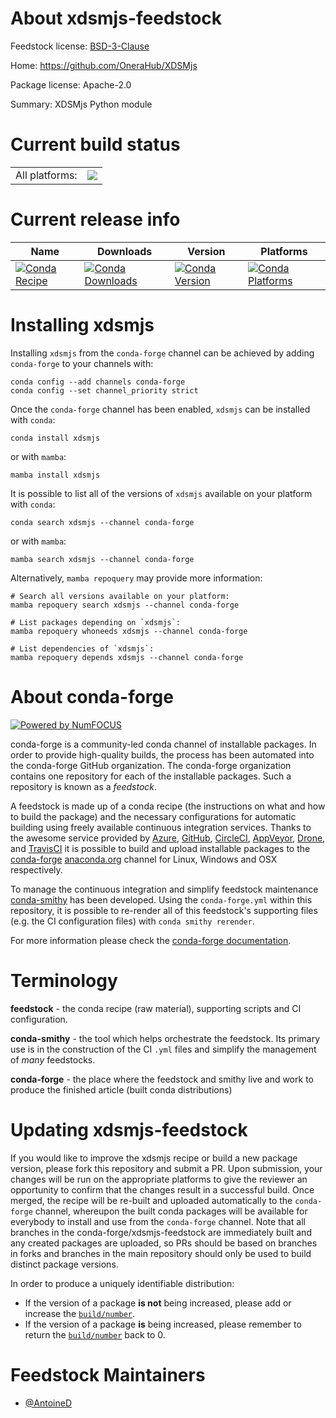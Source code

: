 About xdsmjs-feedstock
======================

Feedstock license: [BSD-3-Clause](https://github.com/conda-forge/xdsmjs-feedstock/blob/main/LICENSE.txt)

Home: https://github.com/OneraHub/XDSMjs

Package license: Apache-2.0

Summary: XDSMjs Python module

Current build status
====================


<table><tr><td>All platforms:</td>
    <td>
      <a href="https://dev.azure.com/conda-forge/feedstock-builds/_build/latest?definitionId=11617&branchName=main">
        <img src="https://dev.azure.com/conda-forge/feedstock-builds/_apis/build/status/xdsmjs-feedstock?branchName=main">
      </a>
    </td>
  </tr>
</table>

Current release info
====================

| Name | Downloads | Version | Platforms |
| --- | --- | --- | --- |
| [![Conda Recipe](https://img.shields.io/badge/recipe-xdsmjs-green.svg)](https://anaconda.org/conda-forge/xdsmjs) | [![Conda Downloads](https://img.shields.io/conda/dn/conda-forge/xdsmjs.svg)](https://anaconda.org/conda-forge/xdsmjs) | [![Conda Version](https://img.shields.io/conda/vn/conda-forge/xdsmjs.svg)](https://anaconda.org/conda-forge/xdsmjs) | [![Conda Platforms](https://img.shields.io/conda/pn/conda-forge/xdsmjs.svg)](https://anaconda.org/conda-forge/xdsmjs) |

Installing xdsmjs
=================

Installing `xdsmjs` from the `conda-forge` channel can be achieved by adding `conda-forge` to your channels with:

```
conda config --add channels conda-forge
conda config --set channel_priority strict
```

Once the `conda-forge` channel has been enabled, `xdsmjs` can be installed with `conda`:

```
conda install xdsmjs
```

or with `mamba`:

```
mamba install xdsmjs
```

It is possible to list all of the versions of `xdsmjs` available on your platform with `conda`:

```
conda search xdsmjs --channel conda-forge
```

or with `mamba`:

```
mamba search xdsmjs --channel conda-forge
```

Alternatively, `mamba repoquery` may provide more information:

```
# Search all versions available on your platform:
mamba repoquery search xdsmjs --channel conda-forge

# List packages depending on `xdsmjs`:
mamba repoquery whoneeds xdsmjs --channel conda-forge

# List dependencies of `xdsmjs`:
mamba repoquery depends xdsmjs --channel conda-forge
```


About conda-forge
=================

[![Powered by
NumFOCUS](https://img.shields.io/badge/powered%20by-NumFOCUS-orange.svg?style=flat&colorA=E1523D&colorB=007D8A)](https://numfocus.org)

conda-forge is a community-led conda channel of installable packages.
In order to provide high-quality builds, the process has been automated into the
conda-forge GitHub organization. The conda-forge organization contains one repository
for each of the installable packages. Such a repository is known as a *feedstock*.

A feedstock is made up of a conda recipe (the instructions on what and how to build
the package) and the necessary configurations for automatic building using freely
available continuous integration services. Thanks to the awesome service provided by
[Azure](https://azure.microsoft.com/en-us/services/devops/), [GitHub](https://github.com/),
[CircleCI](https://circleci.com/), [AppVeyor](https://www.appveyor.com/),
[Drone](https://cloud.drone.io/welcome), and [TravisCI](https://travis-ci.com/)
it is possible to build and upload installable packages to the
[conda-forge](https://anaconda.org/conda-forge) [anaconda.org](https://anaconda.org/)
channel for Linux, Windows and OSX respectively.

To manage the continuous integration and simplify feedstock maintenance
[conda-smithy](https://github.com/conda-forge/conda-smithy) has been developed.
Using the ``conda-forge.yml`` within this repository, it is possible to re-render all of
this feedstock's supporting files (e.g. the CI configuration files) with ``conda smithy rerender``.

For more information please check the [conda-forge documentation](https://conda-forge.org/docs/).

Terminology
===========

**feedstock** - the conda recipe (raw material), supporting scripts and CI configuration.

**conda-smithy** - the tool which helps orchestrate the feedstock.
                   Its primary use is in the construction of the CI ``.yml`` files
                   and simplify the management of *many* feedstocks.

**conda-forge** - the place where the feedstock and smithy live and work to
                  produce the finished article (built conda distributions)


Updating xdsmjs-feedstock
=========================

If you would like to improve the xdsmjs recipe or build a new
package version, please fork this repository and submit a PR. Upon submission,
your changes will be run on the appropriate platforms to give the reviewer an
opportunity to confirm that the changes result in a successful build. Once
merged, the recipe will be re-built and uploaded automatically to the
`conda-forge` channel, whereupon the built conda packages will be available for
everybody to install and use from the `conda-forge` channel.
Note that all branches in the conda-forge/xdsmjs-feedstock are
immediately built and any created packages are uploaded, so PRs should be based
on branches in forks and branches in the main repository should only be used to
build distinct package versions.

In order to produce a uniquely identifiable distribution:
 * If the version of a package **is not** being increased, please add or increase
   the [``build/number``](https://docs.conda.io/projects/conda-build/en/latest/resources/define-metadata.html#build-number-and-string).
 * If the version of a package **is** being increased, please remember to return
   the [``build/number``](https://docs.conda.io/projects/conda-build/en/latest/resources/define-metadata.html#build-number-and-string)
   back to 0.

Feedstock Maintainers
=====================

* [@AntoineD](https://github.com/AntoineD/)

